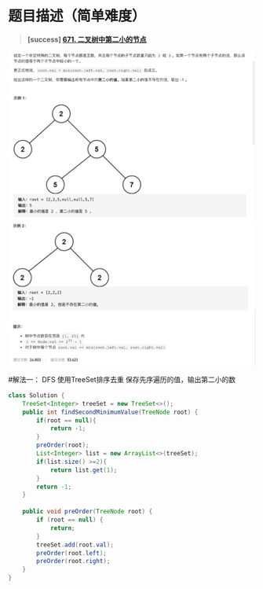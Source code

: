 #  **题目描述（简单难度）**

> **[success] [671. 二叉树中第二小的节点](https://leetcode-cn.com/problems/second-minimum-node-in-a-binary-tree/)**

![](../image/671_0.png)
![](../image/671_1.png)

#解法一： DFS 使用TreeSet排序去重 保存先序遍历的值，输出第二小的数

```java
class Solution {
    TreeSet<Integer> treeSet = new TreeSet<>();
    public int findSecondMinimumValue(TreeNode root) {
        if(root == null){
            return -1;
        }
        preOrder(root);
        List<Integer> list = new ArrayList<>(treeSet);
        if(list.size() >=2){
            return list.get(1);
        }
        return -1;
    }

    public void preOrder(TreeNode root) {
        if (root == null) {
            return;
        }
        treeSet.add(root.val);
        preOrder(root.left);
        preOrder(root.right);
    }
}
```

